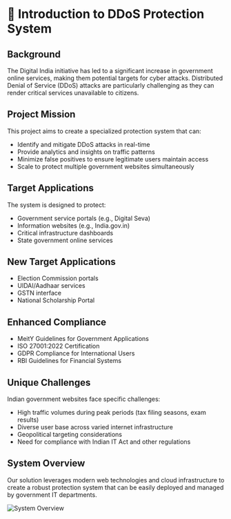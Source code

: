 # 🌟 Introduction to DDoS Protection System

## Background
The Digital India initiative has led to a significant increase in government online services, making them potential targets for cyber attacks. Distributed Denial of Service (DDoS) attacks are particularly challenging as they can render critical services unavailable to citizens.

## Project Mission
This project aims to create a specialized protection system that can:
- Identify and mitigate DDoS attacks in real-time
- Provide analytics and insights on traffic patterns
- Minimize false positives to ensure legitimate users maintain access
- Scale to protect multiple government websites simultaneously

## Target Applications
The system is designed to protect:
- Government service portals (e.g., Digital Seva)
- Information websites (e.g., India.gov.in)
- Critical infrastructure dashboards
- State government online services

## New Target Applications
- Election Commission portals
- UIDAI/Aadhaar services
- GSTN interface
- National Scholarship Portal

## Enhanced Compliance
- MeitY Guidelines for Government Applications
- ISO 27001:2022 Certification
- GDPR Compliance for International Users
- RBI Guidelines for Financial Systems

## Unique Challenges
Indian government websites face specific challenges:
- High traffic volumes during peak periods (tax filing seasons, exam results)
- Diverse user base across varied internet infrastructure
- Geopolitical targeting considerations
- Need for compliance with Indian IT Act and other regulations

## System Overview
Our solution leverages modern web technologies and cloud infrastructure to create a robust protection system that can be easily deployed and managed by government IT departments.

![System Overview](images/system-overview.png) 